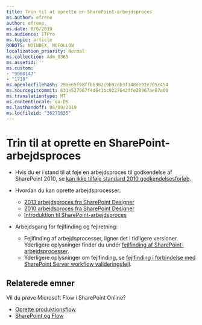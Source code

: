 ```yaml
---
title: Trin til at oprette en SharePoint-arbejdsproces
ms.author: efrene
author: efrene
ms.date: 8/6/2019
ms.audience: ITPro
ms.topic: article
ROBOTS: NOINDEX, NOFOLLOW
localization_priority: Normal
ms.collection: Adm_O365
ms.assetid: ''
ms.custom:
- "9000147"
- "1718"
ms.openlocfilehash: 29ae65f98ffbb392c9b97db3f148ee92e705c454
ms.sourcegitcommit: 631e527967f4d641bc9227642ffe38967ae87a00
ms.translationtype: MT
ms.contentlocale: da-DK
ms.lasthandoff: 08/09/2019
ms.locfileid: "36271635"
---
```

# <a name="steps-to-create-a-sharepoint-workflow"></a>Trin til at oprette en SharePoint-arbejdsproces

- Hvis du er i stand til at føje en arbejdsproces til godkendelse af SharePoint 2010, se [kan ikke tilføje standard 2010 godkendelsesforløb](https://docs.microsoft.com/alchemyinsights/can-t-add-default-2010-approval-workflow).
- Hvordan du kan oprette arbejdsprocesser:
    - [2013 arbejdsproces fra SharePoint Designer](https://docs.microsoft.com/sharepoint/dev/general-development/creating-a-workflow-by-using-sharepoint-designer-and-the-sharepoint-wo)
    - [2010 arbejdsproces fra SharePoint Designer](https://support.office.com/article/introduction-to-designing-and-customizing-workflows-32c9c0bf-5e20-4f74-8b9c-d3ea79f2962b)
    - [Introduktion til SharePoint-arbejdsproces](https://support.office.com/article/introduction-to-sharepoint-workflow-07982276-54e8-4e17-8699-5056eff4d9e3)

- Arbejdsgang for fejlfinding og fejlretning:
    - Fejlfinding af arbejdsprocesser, ligner det i tidligere versioner.  Yderligere oplysninger finder du under [fejlfinding af SharePoint-arbejdsprocesser](https://docs.microsoft.com/sharepoint/dev/general-development/debugging-sharepoint-server-workflows).
    - Yderligere oplysninger om fejlfinding, se [fejlfinding i forbindelse med SharePoint Server workflow valideringsfejl](https://docs.microsoft.com/sharepoint/dev/general-development/troubleshooting-sharepoint-server-workflow-validation-errors-in-visio).
 

## <a name="related-topics"></a>Relaterede emner
Vil du prøve Microsoft Flow i SharePoint Online?
- [Oprette produktionsflow](https://support.office.com/article/Create-a-flow-for-a-list-or-library-in-SharePoint-Online-or-OneDrive-for-Business-a9c3e03b-0654-46af-a254-20252e580d01) 
- [SharePoint og Flow](https://flow.microsoft.com/blog/sharepoint-and-flow/) 


